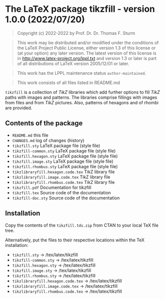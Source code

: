 # The LaTeX package tikzfill - version 1.0.0 (2022/07/20)


> Copyright (c) 2022-2022 by Prof. Dr. Dr. Thomas F. Sturm <thomas dot sturm at unibw dot de>

> This work may be distributed and/or modified under the
> conditions of the LaTeX Project Public License, either version 1.3
> of this license or (at your option) any later version.
> The latest version of this license is in
>   http://www.latex-project.org/lppl.txt
> and version 1.3 or later is part of all distributions of LaTeX
> version 2005/12/01 or later.

> This work has the LPPL maintenance status `author-maintained`.

> This work consists of all files listed in README.md


`tikzfill` is a collection of *TikZ* libraries which add 
further options to fill *TikZ* paths with images and 
patterns. The libraries comprise fillings with images from
files and from *TikZ* pictures. Also, patterns of hexagons 
and of rhombi are provided.


## Contents of the package

- `README.md`                         this file
- `CHANGES.md`                        log of changes (history)
- `tikzfill.sty`                      LaTeX package file (style file)
- `tikzfill-common.sty`               LaTeX package file (style file)
- `tikzfill.hexagon.sty`              LaTeX package file (style file)
- `tikzfill.image.sty`                LaTeX package file (style file)
- `tikzfill.rhombus.sty`              LaTeX package file (style file)
- `tikzlibraryfill.hexagon.code.tex`  TikZ library file 
- `tikzlibraryfill.image.code.tex`    TikZ library file 
- `tikzlibraryfill.rhombus.code.tex`  TikZ library file 
- `tikzfill.pdf`                      Documentation for tikzfill
- `tikzfill.tex`                      Source code of the documentation
- `tikzfill-doc.sty`                  Source code of the documentation


## Installation

Copy the contents of the `tikzfill.tds.zip` from CTAN to your local TeX file tree.

Alternatively, put the files to their respective locations within the TeX installation:

- `tikzfill.sty`                      -> /tex/latex/tikzfill
- `tikzfill-common.sty`               -> /tex/latex/tikzfill
- `tikzfill.hexagon.sty`              -> /tex/latex/tikzfill
- `tikzfill.image.sty`                -> /tex/latex/tikzfill
- `tikzfill.rhombus.sty`              -> /tex/latex/tikzfill
- `tikzlibraryfill.hexagon.code.tex`  -> /tex/latex/tikzfill
- `tikzlibraryfill.image.code.tex`    -> /tex/latex/tikzfill
- `tikzlibraryfill.rhombus.code.tex`  -> /tex/latex/tikzfill
